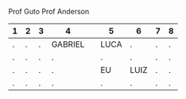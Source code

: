 Prof Guto
Prof Anderson


| 1 | 2 | 3 | 4 |  | 5 | 6 | 7 | 8 |
| --- | --- | --- | --- | --- | --- | --- | --- | --- |
| . | . | . | GABRIEL |  | LUCA | . | . | . |
| . | . | . | . |  | . | . | . | . |
| . | . | . | . |  | EU | LUIZ | . | . |
| . | . | . | . |  | . | . | . | . |


